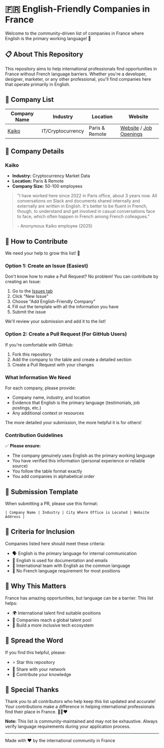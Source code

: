 # 🇫🇷 English-Friendly Companies in France

Welcome to the community-driven list of companies in France where English is the primary working language! 🚀

## 📋 About This Repository

This repository aims to help international professionals find opportunities in France without French language barriers. Whether you're a developer, designer, marketer, or any other professional, you'll find companies here that operate primarily in English.

## 🏢 Company List

| Company Name | Industry | Location | Website |
|-------------|----------|----------|---------|
| [Kaiko](#kaiko) | IT/Cryptocurrency | Paris & Remote | [Website](https://www.kaiko.com/) / [Job Openings](https://jobs.eu.lever.co/kaiko) |

## 📝 Company Details

### <a name="kaiko"></a>Kaiko

- **Industry:** Cryptocurrency Market Data  
- **Location:** Paris & Remote  
- **Company Size:** 50-100 employees  

> "I have worked here since 2022 in Paris office, about 3 years now. All conversations on Slack and documents shared internally and externally are written in English. It's better to be fluent in French, though, to understand and get involved in casual conversations face to face, which often happen in French among French colleagues."
>
> \- Anonymous Kaiko employee (2025)


## 🤝 How to Contribute

We need your help to grow this list! 🌟

### Option 1: Create an Issue (Easiest)

Don't know how to make a Pull Request? No problem! You can contribute by creating an Issue:

1. Go to the [Issues tab](../../issues)
2. Click "New Issue"
3. Choose "Add English-Friendly Company"
4. Fill out the template with all the information you have
5. Submit the issue

We'll review your submission and add it to the list!

### Option 2: Create a Pull Request (For GitHub Users)

If you're comfortable with GitHub:

1. Fork this repository
2. Add the company to the table and create a detailed section
3. Create a Pull Request with your changes

### What Information We Need

For each company, please provide:
- Company name, industry, and location
- Evidence that English is the primary language (testimonials, job postings, etc.)
- Any additional context or resources

The more detailed your submission, the more helpful it is for others!


### Contribution Guidelines

✅ **Please ensure:**
- The company genuinely uses English as the primary working language
- You have verified this information (personal experience or reliable source)
- You follow the table format exactly
- You add companies in alphabetical order

## 📝 Submission Template

When submitting a PR, please use this format:

```
| Company Name | Industry | City Where Office is Located | Website Address |
```

## 🎯 Criteria for Inclusion

Companies listed here should meet these criteria:
- 🗣️ English is the primary language for internal communication
- 📧 English is used for documentation and emails
- 🤝 International team with English as the common language
- 💼 No French language requirement for most positions

## 🌟 Why This Matters

France has amazing opportunities, but language can be a barrier. This list helps:
- 🌍 International talent find suitable positions
- 🏢 Companies reach a global talent pool
- 🤝 Build a more inclusive tech ecosystem

## 📢 Spread the Word

If you find this helpful, please:
- ⭐ Star this repository
- 🔄 Share with your network
- 📝 Contribute your knowledge

## 🙏 Special Thanks

Thank you to all contributors who help keep this list updated and accurate! Your contributions make a difference in helping international professionals find their place in France. 💙🤍❤️

**Note:** This list is community-maintained and may not be exhaustive. Always verify language requirements during your application process.

---

Made with ❤️ by the international community in France
